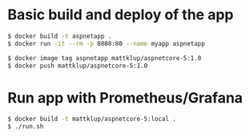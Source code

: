 # Basic build and deploy of the app

```bash
$ docker build -t aspnetapp .
$ docker run -it --rm -p 8080:80 --name myapp aspnetapp

$ docker image tag aspnetapp mattklup/aspnetcore-5:1.0
$ docker push mattklup/aspnetcore-5:1.0
```

# Run app with Prometheus/Grafana

```bash
$ docker build -t mattklup/aspnetcore-5:local .
$ ./run.sh
```